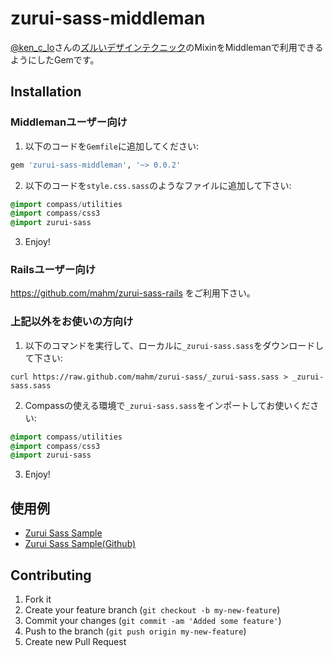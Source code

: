 # zurui-sass-middleman

[@ken_c_lo](https://twitter.com/ken_c_lo)さんの[ズルいデザインテクニック](https://speakerdeck.com/ken_c_lo/zurui-design)のMixinをMiddlemanで利用できるようにしたGemです。

## Installation

### Middlemanユーザー向け

1) 以下のコードを`Gemfile`に追加してください:

```ruby
gem 'zurui-sass-middleman', '~> 0.0.2'
```

2) 以下のコードを`style.css.sass`のようなファイルに追加して下さい:

```sass
@import compass/utilities
@import compass/css3
@import zurui-sass
```

3) Enjoy!

### Railsユーザー向け

https://github.com/mahm/zurui-sass-rails をご利用下さい。

### 上記以外をお使いの方向け

1) 以下のコマンドを実行して、ローカルに`_zurui-sass.sass`をダウンロードして下さい:

```
curl https://raw.github.com/mahm/zurui-sass/_zurui-sass.sass > _zurui-sass.sass
```

2) Compassの使える環境で`_zurui-sass.sass`をインポートしてお使いください:

```sass
@import compass/utilities
@import compass/css3
@import zurui-sass
```

3) Enjoy!


## 使用例

- [Zurui Sass Sample](http://zurui-sample.herokuapp.com/)
- [Zurui Sass Sample(Github)](http://github.com/mahm/zurui-sample)

## Contributing

1. Fork it
2. Create your feature branch (`git checkout -b my-new-feature`)
3. Commit your changes (`git commit -am 'Added some feature'`)
4. Push to the branch (`git push origin my-new-feature`)
5. Create new Pull Request
